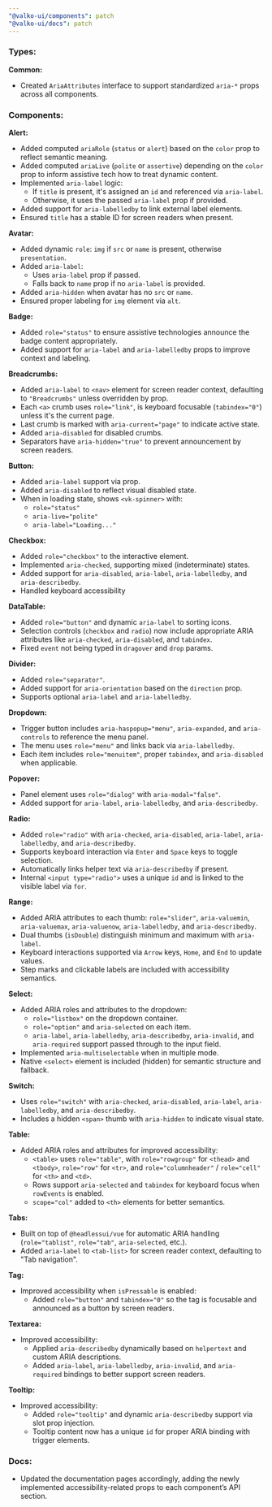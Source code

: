 ```yaml
---
"@valko-ui/components": patch
"@valko-ui/docs": patch
---
```


### Types:
**Common:**
  - Created `AriaAttributes` interface to support standardized `aria-*` props across all components.

### Components:

**Alert:**
  - Added computed `ariaRole` (`status` or `alert`) based on the `color` prop to reflect semantic meaning.
  - Added computed `ariaLive` (`polite` or `assertive`) depending on the `color` prop to inform assistive tech how to treat dynamic content.
  - Implemented `aria-label` logic:
    - If `title` is present, it's assigned an `id` and referenced via `aria-label`.
    - Otherwise, it uses the passed `aria-label` prop if provided.
  - Added support for `aria-labelledby` to link external label elements.
  - Ensured `title` has a stable ID for screen readers when present.

**Avatar:**
  - Added dynamic `role`: `img` if `src` or `name` is present, otherwise `presentation`.
  - Added `aria-label`:
    - Uses `aria-label` prop if passed.
    - Falls back to `name` prop if no `aria-label` is provided.
  - Added `aria-hidden` when avatar has no `src` or `name`.
  - Ensured proper labeling for `img` element via `alt`.

**Badge:**
  - Added `role="status"` to ensure assistive technologies announce the badge content appropriately.
  - Added support for `aria-label` and `aria-labelledby` props to improve context and labeling.

**Breadcrumbs:**
  - Added `aria-label` to `<nav>` element for screen reader context, defaulting to `"Breadcrumbs"` unless overridden by prop.
  - Each `<a>` crumb uses `role="link"`, is keyboard focusable (`tabindex="0"`) unless it's the current page.
  - Last crumb is marked with `aria-current="page"` to indicate active state.
  - Added `aria-disabled` for disabled crumbs.
  - Separators have `aria-hidden="true"` to prevent announcement by screen readers.

**Button:**
  - Added `aria-label` support via prop.
  - Added `aria-disabled` to reflect visual disabled state.
  - When in loading state, shows `<vk-spinner>` with:
    - `role="status"`
    - `aria-live="polite"`
    - `aria-label="Loading..."`

**Checkbox:**
  - Added `role="checkbox"` to the interactive element.
  - Implemented `aria-checked`, supporting mixed (indeterminate) states.
  - Added support for `aria-disabled`, `aria-label`, `aria-labelledby`, and `aria-describedby`.
  - Handled keyboard accessibility

**DataTable:**
  - Added `role="button"` and dynamic `aria-label` to sorting icons.
  - Selection controls (`checkbox` and `radio`) now include appropriate ARIA attributes like `aria-checked`, `aria-disabled`, and `tabindex`.
  - Fixed `event` not being typed in `dragover` and `drop` params.

**Divider:**
  - Added `role="separator"`.
  - Added support for `aria-orientation` based on the `direction` prop.
  - Supports optional `aria-label` and `aria-labelledby`.

**Dropdown:**
  - Trigger button includes `aria-haspopup="menu"`, `aria-expanded`, and `aria-controls` to reference the menu panel.
  - The menu uses `role="menu"` and links back via `aria-labelledby`.
  - Each item includes `role="menuitem"`, proper `tabindex`, and `aria-disabled` when applicable.

**Popover:**
  - Panel element uses `role="dialog"` with `aria-modal="false"`.
  - Added support for `aria-label`, `aria-labelledby`, and `aria-describedby`.

**Radio:**
  - Added `role="radio"` with `aria-checked`, `aria-disabled`, `aria-label`, `aria-labelledby`, and `aria-describedby`.
  - Supports keyboard interaction via `Enter` and `Space` keys to toggle selection.
  - Automatically links helper text via `aria-describedby` if present.
  - Internal `<input type="radio">` uses a unique `id` and is linked to the visible label via `for`.

**Range:**
  - Added ARIA attributes to each thumb: `role="slider"`, `aria-valuemin`, `aria-valuemax`, `aria-valuenow`, `aria-labelledby`, and `aria-describedby`.
  - Dual thumbs (`isDouble`) distinguish minimum and maximum with `aria-label`.
  - Keyboard interactions supported via `Arrow` keys, `Home`, and `End` to update values.
  - Step marks and clickable labels are included with accessibility semantics.

**Select:**
  - Added ARIA roles and attributes to the dropdown:
    - `role="listbox"` on the dropdown container.
    - `role="option"` and `aria-selected` on each item.
    - `aria-label`, `aria-labelledby`, `aria-describedby`, `aria-invalid`, and `aria-required` support passed through to the input field.
  - Implemented `aria-multiselectable` when in multiple mode.
  - Native `<select>` element is included (hidden) for semantic structure and fallback.

**Switch:**
  - Uses `role="switch"` with `aria-checked`, `aria-disabled`, `aria-label`, `aria-labelledby`, and `aria-describedby`.
  - Includes a hidden `<span>` thumb with `aria-hidden` to indicate visual state.

**Table:**
  - Added ARIA roles and attributes for improved accessibility:
    - `<table>` uses `role="table"`, with `role="rowgroup"` for `<thead>` and `<tbody>`, `role="row"` for `<tr>`, and `role="columnheader"` / `role="cell"` for `<th>` and `<td>`.
    - Rows support `aria-selected` and `tabindex` for keyboard focus when `rowEvents` is enabled.
    - `scope="col"` added to `<th>` elements for better semantics.

**Tabs:**
  - Built on top of `@headlessui/vue` for automatic ARIA handling (`role="tablist"`, `role="tab"`, `aria-selected`, etc.).
  - Added `aria-label` to `<tab-list>` for screen reader context, defaulting to "Tab navigation".

**Tag:**
  - Improved accessibility when `isPressable` is enabled:
    - Added `role="button"` and `tabindex="0"` so the tag is focusable and announced as a button by screen readers.

**Textarea:**
  - Improved accessibility:
    - Applied `aria-describedby` dynamically based on `helpertext` and custom ARIA descriptions.
    - Added `aria-label`, `aria-labelledby`, `aria-invalid`, and `aria-required` bindings to better support screen readers.

**Tooltip:**
  - Improved accessibility:
    - Added `role="tooltip"` and dynamic `aria-describedby` support via slot prop injection.
    - Tooltip content now has a unique `id` for proper ARIA binding with trigger elements.

### Docs:
 - Updated the documentation pages accordingly, adding the newly implemented accessibility-related props to each component’s API section.
